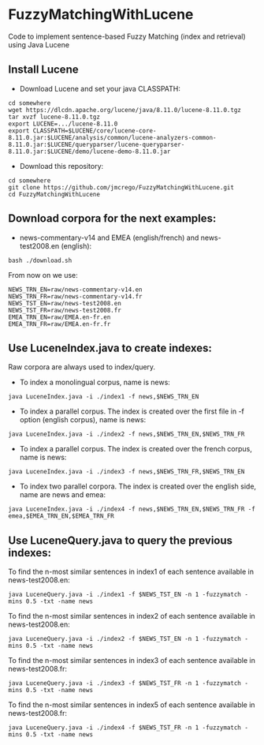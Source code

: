 # FuzzyMatchingWithLucene
Code to implement sentence-based Fuzzy Matching (index and retrieval) using Java Lucene

## Install Lucene
* Download Lucene and set your java CLASSPATH:
```
cd somewhere
wget https://dlcdn.apache.org/lucene/java/8.11.0/lucene-8.11.0.tgz
tar xvzf lucene-8.11.0.tgz
export LUCENE=.../lucene-8.11.0
export CLASSPATH=$LUCENE/core/lucene-core-8.11.0.jar:$LUCENE/analysis/common/lucene-analyzers-common-8.11.0.jar:$LUCENE/queryparser/lucene-queryparser-8.11.0.jar:$LUCENE/demo/lucene-demo-8.11.0.jar
```
* Download this repository:
```
cd somewhere
git clone https://github.com/jmcrego/FuzzyMatchingWithLucene.git
cd FuzzyMatchingWithLucene
```

## Download corpora for the next examples:
* news-commentary-v14 and EMEA (english/french) and news-test2008.en (english):
```
bash ./download.sh
```
From now on we use:
```
NEWS_TRN_EN=raw/news-commentary-v14.en
NEWS_TRN_FR=raw/news-commentary-v14.fr
NEWS_TST_EN=raw/news-test2008.en
NEWS_TST_FR=raw/news-test2008.fr
EMEA_TRN_EN=raw/EMEA.en-fr.en
EMEA_TRN_FR=raw/EMEA.en-fr.fr
```

## Use LuceneIndex.java to create indexes:
Raw corpora are always used to index/query.

* To index a monolingual corpus, name is news:
```
java LuceneIndex.java -i ./index1 -f news,$NEWS_TRN_EN
```
* To index a parallel corpus. The index is created over the first file in -f option (english corpus), name is news:
```
java LuceneIndex.java -i ./index2 -f news,$NEWS_TRN_EN,$NEWS_TRN_FR
```
* To index a parallel corpus. The index is created over the french corpus, name is news:
```
java LuceneIndex.java -i ./index3 -f news,$NEWS_TRN_FR,$NEWS_TRN_EN
```
* To index two parallel corpora. The index is created over the english side, name are news and emea:
```
java LuceneIndex.java -i ./index4 -f news,$NEWS_TRN_EN,$NEWS_TRN_FR -f emea,$EMEA_TRN_EN,$EMEA_TRN_FR
```

## Use LuceneQuery.java to query the previous indexes:

To find the n-most similar sentences in index1 of each sentence available in news-test2008.en:
```
java LuceneQuery.java -i ./index1 -f $NEWS_TST_EN -n 1 -fuzzymatch -mins 0.5 -txt -name news
```
To find the n-most similar sentences in index2 of each sentence available in news-test2008.en:
```
java LuceneQuery.java -i ./index2 -f $NEWS_TST_EN -n 1 -fuzzymatch -mins 0.5 -txt -name news
```
To find the n-most similar sentences in index3 of each sentence available in news-test2008.fr:
```
java LuceneQuery.java -i ./index3 -f $NEWS_TST_FR -n 1 -fuzzymatch -mins 0.5 -txt -name news
```
To find the n-most similar sentences in index5 of each sentence available in news-test2008.fr:
```
java LuceneQuery.java -i ./index4 -f $NEWS_TST_FR -n 1 -fuzzymatch -mins 0.5 -txt -name news
```
